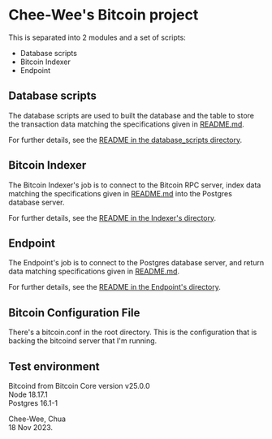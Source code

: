 # Chee-Wee's Bitcoin project

This is separated into 2 modules and a set of scripts:
* Database scripts
* Bitcoin Indexer
* Endpoint

## Database scripts
The database scripts are used to built the database and the table to store the transaction
data matching the specifications given in [README.md](README.md).

For further details, see the [README in the database_scripts directory](./database_scripts/README.md).

## Bitcoin Indexer
The Bitcoin Indexer's job is to connect to the Bitcoin RPC server, index data matching the
specifications given in [README.md](README.md) into the Postgres database server.

For further details, see the [README in the Indexer's directory](./Indexer/README.md).

## Endpoint
The Endpoint's job is to connect to the Postgres database server, and return data matching
specifications given in [README.md](./README.md).

For further details, see the [README in the Endpoint's directory](./Endpoint/README.md).

## Bitcoin Configuration File
There's a bitcoin.conf in the root directory. This is the configuration that is backing the
bitcoind server that I'm running.

## Test environment
Bitcoind from Bitcoin Core version v25.0.0   
Node 18.17.1   
Postgres 16.1-1   

Chee-Wee, Chua  
18 Nov 2023.
